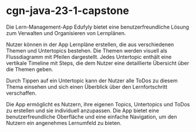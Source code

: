 # cgn-java-23-1-capstone

Die Lern-Management-App Edufyly bietet eine benutzerfreundliche Lösung zum Verwalten und Organisieren von Lernplänen.

Nutzer können in der App Lernpläne erstellen, die aus verschiedenen Themen und Untertopics bestehen. Die Themen werden visuell als Flussdiagramm mit Pfeilen dargestellt. Jedes Untertopic enthält eine vertikale Timeline mit Steps, die dem Nutzer eine detaillierte Übersicht über die Themen geben. 

Durch Tippen auf ein Untertopic kann der Nutzer alle ToDos zu diesem Thema einsehen und sich einen Überblick über den Lernfortschritt verschaffen. 

Die App ermöglicht es Nutzern, ihre eigenen Topics, Untertopics und ToDos zu erstellen und sie individuell anzupassen. Die App bietet eine benutzerfreundliche Oberfläche und eine einfache Navigation, um den Nutzern ein angenehmes Lernumfeld zu bieten.

